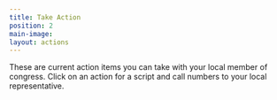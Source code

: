 ```yaml
---
title: Take Action
position: 2
main-image: 
layout: actions
---
```


These are current action items you can take with your local member of congress. Click on an action for a script and call numbers to your local representative.